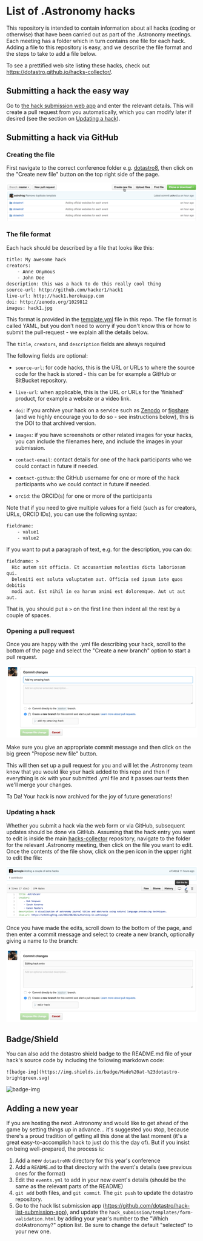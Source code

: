 # List of .Astronomy hacks

This repository is intended to contain information about all hacks (coding or otherwise) that have
been carried out as part of the .Astronomy meetings. Each meeting has a folder
which in turn contains one file for each hack. Adding a file to this repository
is easy, and we describe the file format and the steps to take to add a file
below.

To see a prettified web site listing these hacks, check out https://dotastro.github.io/hacks-collector/.

## Submitting a hack the easy way

Go to [the hack submission web
app](https://dotastronomy-hack-submitter.herokuapp.com) and enter the
relevant details. This will create a pull request from you automatically,
which you can modify later if desired (see the section on [Updating a hack](#updating)).

## Submitting a hack via GitHub

### Creating the file

First navigate to the correct conference folder e.g.
[dotastro8](https://github.com/dotastro/hacks-collector/tree/master/dotastro8),
then click on the "Create new file" button on the top right side of the page.

![create-new-file-img](images/create-new-file.png)

### The file format

Each hack should be described by a file that looks like this:

    title: My awesome hack
    creators:
        - Anne Onymous
        - John Doe
    description: this was a hack to do this really cool thing
    source-url: http://github.com/hacker1/hack1
    live-url: http://hack1.herokuapp.com
    doi: http://zenodo.org/1029812
    images: hack1.jpg
    
This format is provided in the [template.yml](https://github.com/dotastro/hacks-collector/blob/master/template.yml) file in this repo. The file format is called YAML, but you don't need to worry if you don't know
this or how to submit the pull-request - we explain all the details below.

The ``title``, ``creators``, and ``description`` fields are always required

The following fields are optional:

* ``source-url``: for code hacks, this is the URL or URLs to where the source
  code for the hack is stored - this can be for example a GitHub or BitBucket
  repository.
  
* ``live-url``: when applicable, this is the URL or URLs for the 'finished' product,
  for example a website or a video link.

* ``doi``: if you archive your hack on a service such as
  [Zenodo](https://zenodo.org) or [figshare](https://figshare.com) (and we
  highly encourage you to do so - see instructions below), this is the DOI to
  that archived version.
  
* ``images``: if you have screenshots or other related images for your hacks,
  you can include the filenames here, and include the images in your submission.

* ``contact-email``: contact details for one of the hack participants who we
  could contact in future if needed.
  
* ``contact-github``: the GitHub username for one or more of the hack
  participants who we could contact in future if needed.
  
* ``orcid``: the ORCID(s) for one or more of the participants

Note that if you need to give multiple values for a field (such as for
creators, URLs, ORCID IDs), you can use the following syntax:

    fieldname:
        - value1
        - value2
        
If you want to put a paragraph of text, e.g. for the description, you can do:

    fieldname: >
      Hic autem sit officia. Et accusantium molestias dicta laboriosam qui.
      Deleniti est soluta voluptatem aut. Officia sed ipsum iste quos debitis
      modi aut. Est nihil in ea harum animi est doloremque. Aut ut aut aut.
      
That is, you should put a ``>`` on the first line then indent all the rest by a
couple of spaces.

### Opening a pull request

Once you are happy with the .yml file describing your hack, scroll to the
bottom of the page and select the "Create a new branch" option to start a
pull request.

![create-new-branch](images/create-new-branch.png)

Make sure you give an appropriate commit message and then click on the big
green "Propose new file" button.

This will then set up a pull request for you and will let the .Astronomy team
know that you would like your hack added to this repo and then if everything
is ok with your submitted .yml file and it passes our tests then we'll merge
your changes.

Ta Da! Your hack is now archived for the joy of future generations!

### <a name="updating"></a>Updating a hack

Whether you submit a hack via the web form or via GitHub, subsequent updates
should be done via GitHub. Assuming that the hack entry you want to edit is
inside the main [hacks-collector](http://github.com/dotastro/hacks-collector) repository,
navigate to the folder for the relevant .Astronomy meeting, then click on the
file you want to edit. Once the contents of the file show, click on the pen
icon in the upper right to edit the file:

![edit-file](images/edit-file.png)

Once you have made the edits, scroll down to the bottom of the page, and then
enter a commit message and select to create a new branch, optionally giving a
name to the branch:

![edit-branch](images/edit-branch.png)

## Badge/Shield

You can also add the dotastro shield badge to the README.md file of your
hack's source code by including the following markdown code:

    ![badge-img](https://img.shields.io/badge/Made%20at-%23dotastro-brightgreen.svg)

![badge-img](https://img.shields.io/badge/Made%20at-%23dotastro-brightgreen.svg)

## Adding a new year

If you are hosting the next .Astronomy and would like to get ahead of the game by 
setting things up in advance... it's suggested you stop, because there's a proud
tradition of getting all this done at the last moment (it's a great easy-to-accomplish 
hack to just do this the day of).  But if you insist on being well-prepared, the process
is:

1. Add a new `dotastroNN` directory for this year's conference
2. Add a `README.md` to that directory with the event's details (see previous ones for the format)
3. Edit the `events.yml` to add in your new event's details (should be the same as the relevant parts of the README)
4. `git add` both files, and `git commit`.  The `git push` to update the dotastro repository.
5. Go to the hack list submission app (https://github.com/dotastro/hack-list-submission-app), and update the `hack_submission/templates/form-validation.html` by adding your year's number to the "Which dotAstronomy?" option list.  Be sure to change the default "selected" to your new one.